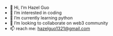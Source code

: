 - 👋 Hi, I’m Hazel Guo
- 👀 I’m interested in coding
- 🌱 I’m currently learning python
- 💞️ I’m looking to collaborate on web3 community
- 📫 reach me: hazelguo1321@gmail.com

<!---
Hazel1321/Hazel1321 is a ✨ special ✨ repository because its `README.md` (this file) appears on your GitHub profile.
You can click the Preview link to take a look at your changes.
--->
